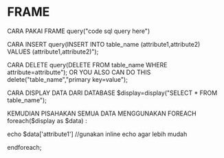 # FRAME
CARA PAKAI FRAME
query("code sql query here")

CARA INSERT
query(INSERT INTO table_name (attribute1,attribute2) VALUES (attribute1,attribute2)");

CARA DELETE
query(DELETE FROM table_name WHERE attribute=attributte");
OR YOU ALSO CAN DO THIS
delete("table_name","primary key=value");

CARA DISPLAY DATA DARI DATABASE
$display=display("SELECT * FROM table_name");

KEMUDIAN PISAHAKAN SEMUA DATA MENGGUNAKAN FOREACH
foreach($display as $data) :

echo $data['attribute1']
//gunakan inline echo agar lebih mudah

endforeach;


